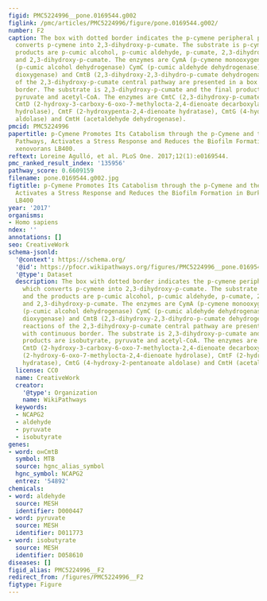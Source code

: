```yaml
---
figid: PMC5224996__pone.0169544.g002
figlink: /pmc/articles/PMC5224996/figure/pone.0169544.g002/
number: F2
caption: The box with dotted border indicates the p-cymene peripheral pathway, which
  converts p-cymene into 2,3-dihydroxy-p-cumate. The substrate is p-cymene and the
  products are p-cumic alcohol, p-cumic aldehyde, p-cumate, 2,3-dihydroxy-2,3dihydro-p-cumate
  and 2,3-dihydroxy-p-cumate. The enzymes are CymA (p-cymene monooxygenase), CymB
  (p-cumic alcohol dehydrogenase) CymC (p-cumic aldehyde dehydrogenase), CmtA (p-cumate
  dioxygenase) and CmtB (2,3-dihydroxy-2,3-dihydro-p-cumate dehydrogenase). The reactions
  of the 2,3-dihydroxy-p-cumate central pathway are presented in a box with continuous
  border. The substrate is 2,3-dihydroxy-p-cumate and the final products are isobutyrate,
  pyruvate and acetyl-CoA. The enzymes are CmtC (2,3-dihydroxy-p-cumate-3,4-dioxygenase),
  CmtD (2-hydroxy-3-carboxy-6-oxo-7-methylocta-2,4-dienoate decarboxylase), CmtE (2-hydroxy-6-oxo-7-methylocta-2,4-dienoate
  hydrolase), CmtF (2-hydroxypenta-2,4-dienoate hydratase), CmtG (4-hydroxy-2-pentanoate
  aldolase) and CmtH (acetaldehyde dehydrogenase).
pmcid: PMC5224996
papertitle: p-Cymene Promotes Its Catabolism through the p-Cymene and the p-Cumate
  Pathways, Activates a Stress Response and Reduces the Biofilm Formation in Burkholderia
  xenovorans LB400.
reftext: Loreine Agulló, et al. PLoS One. 2017;12(1):e0169544.
pmc_ranked_result_index: '135956'
pathway_score: 0.6609159
filename: pone.0169544.g002.jpg
figtitle: p-Cymene Promotes Its Catabolism through the p-Cymene and the p-Cumate Pathways,
  Activates a Stress Response and Reduces the Biofilm Formation in Burkholderia xenovorans
  LB400
year: '2017'
organisms:
- Homo sapiens
ndex: ''
annotations: []
seo: CreativeWork
schema-jsonld:
  '@context': https://schema.org/
  '@id': https://pfocr.wikipathways.org/figures/PMC5224996__pone.0169544.g002.html
  '@type': Dataset
  description: The box with dotted border indicates the p-cymene peripheral pathway,
    which converts p-cymene into 2,3-dihydroxy-p-cumate. The substrate is p-cymene
    and the products are p-cumic alcohol, p-cumic aldehyde, p-cumate, 2,3-dihydroxy-2,3dihydro-p-cumate
    and 2,3-dihydroxy-p-cumate. The enzymes are CymA (p-cymene monooxygenase), CymB
    (p-cumic alcohol dehydrogenase) CymC (p-cumic aldehyde dehydrogenase), CmtA (p-cumate
    dioxygenase) and CmtB (2,3-dihydroxy-2,3-dihydro-p-cumate dehydrogenase). The
    reactions of the 2,3-dihydroxy-p-cumate central pathway are presented in a box
    with continuous border. The substrate is 2,3-dihydroxy-p-cumate and the final
    products are isobutyrate, pyruvate and acetyl-CoA. The enzymes are CmtC (2,3-dihydroxy-p-cumate-3,4-dioxygenase),
    CmtD (2-hydroxy-3-carboxy-6-oxo-7-methylocta-2,4-dienoate decarboxylase), CmtE
    (2-hydroxy-6-oxo-7-methylocta-2,4-dienoate hydrolase), CmtF (2-hydroxypenta-2,4-dienoate
    hydratase), CmtG (4-hydroxy-2-pentanoate aldolase) and CmtH (acetaldehyde dehydrogenase).
  license: CC0
  name: CreativeWork
  creator:
    '@type': Organization
    name: WikiPathways
  keywords:
  - NCAPG2
  - aldehyde
  - pyruvate
  - isobutyrate
genes:
- word: онСmtB
  symbol: MTB
  source: hgnc_alias_symbol
  hgnc_symbol: NCAPG2
  entrez: '54892'
chemicals:
- word: aldehyde
  source: MESH
  identifier: D000447
- word: pyruvate
  source: MESH
  identifier: D011773
- word: isobutyrate
  source: MESH
  identifier: D058610
diseases: []
figid_alias: PMC5224996__F2
redirect_from: /figures/PMC5224996__F2
figtype: Figure
---
```

